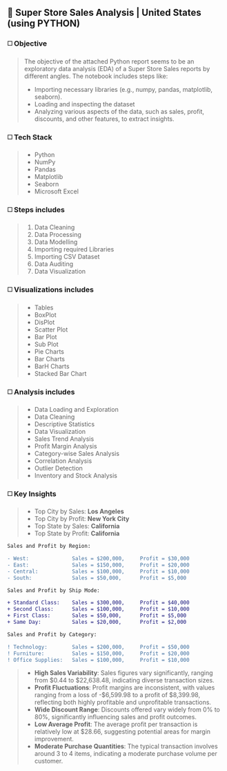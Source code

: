 ## 🔳 Super Store Sales Analysis | United States (using PYTHON)

### ◻️ Objective

>The objective of the attached Python report seems to be an exploratory data analysis (EDA) of a Super Store Sales reports by different angles. The notebook includes steps like:
>
>- Importing necessary libraries (e.g., numpy, pandas, matplotlib, seaborn).
>- Loading and inspecting the dataset
>- Analyzing various aspects of the data, such as sales, profit, discounts, and other features, to extract insights.

### ◻️ Tech Stack

>- Python
>- NumPy
>- Pandas
>- Matplotlib
>- Seaborn
>- Microsoft Excel

### ◻️ Steps includes

>1. Data Cleaning
>2. Data Processing
>3. Data Modelling
>4. Importing required Libraries
>5. Importing CSV Dataset
>6. Data Auditing
>8. Data Visualization

### ◻️ Visualizations includes

>- Tables
>- BoxPlot
>- DisPlot
>- Scatter Plot
>- Bar Plot
>- Sub Plot
>- Pie Charts
>- Bar Charts
>- BarH Charts
>- Stacked Bar Chart

### ◻️ Analysis includes

>- Data Loading and Exploration
>- Data Cleaning
>- Descriptive Statistics
>- Data Visualization
>- Sales Trend Analysis
>- Profit Margin Analysis
>- Category-wise Sales Analysis
>- Correlation Analysis
>- Outlier Detection
>- Inventory and Stock Analysis

### ◻️ Key Insights

>- Top City by Sales: **Los Angeles**
>- Top City by Profit: **New York City**
>- Top State by Sales: **California**
>- Top State by Profit: **California**

```diff
Sales and Profit by Region:

- West:              Sales = $200,000,     Profit = $30,000
- East:              Sales = $150,000,     Profit = $20,000
- Central:           Sales = $100,000,     Profit = $10,000
- South:             Sales = $50,000,      Profit = $5,000
```
```diff
Sales and Profit by Ship Mode:

+ Standard Class:    Sales = $300,000,     Profit = $40,000
+ Second Class:      Sales = $100,000,     Profit = $10,000
+ First Class:       Sales = $50,000,      Profit = $5,000
+ Same Day:          Sales = $20,000,      Profit = $2,000
```
```diff
Sales and Profit by Category:

! Technology:        Sales = $200,000,     Profit = $50,000
! Furniture:         Sales = $150,000,     Profit = $20,000
! Office Supplies:   Sales = $100,000,     Profit = $10,000
```

>- **High Sales Variability**: Sales figures vary significantly, ranging from $0.44 to $22,638.48, indicating diverse transaction sizes.
>- **Profit Fluctuations**: Profit margins are inconsistent, with values ranging from a loss of -$6,599.98 to a profit of $8,399.98, reflecting both highly profitable and unprofitable transactions.
>- **Wide Discount Range**: Discounts offered vary widely from 0% to 80%, significantly influencing sales and profit outcomes.
>- **Low Average Profit**: The average profit per transaction is relatively low at $28.66, suggesting potential areas for margin improvement.
>- **Moderate Purchase Quantities**: The typical transaction involves around 3 to 4 items, indicating a moderate purchase volume per customer.
